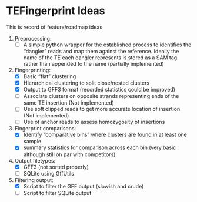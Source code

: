 # TEFingerprint Ideas

This is record of feature/roadmap ideas 

1. Preprocessing:
	- [ ] A simple python wrapper for the established process to identifies the “dangler” reads and  map them against the reference. Ideally the name of the TE each dangler represents is stored as a SAM tag rather than appended to the name (partially implemented)

2. Fingerprinting:
	- [x] Basic “flat” clustering
	- [x] Hierarchical clustering to split close/nested clusters
	- [x] Output to GFF3 format (recorded statistics could be improved)
	- [ ] Associate clusters on opposite strands representing ends of the same TE insertion (Not implemented)
	- [ ] Use soft clipped reads to get more accurate location of insertion (Not implemented)
	- [ ] Use of anchor reads to assess homozygosity of insertions

3. Fingerprint comparisons:
	- [x] Identify “comparative bins” where clusters are found in at least one sample
	- [x] summary statistics for comparison across each bin (very basic although still on par with competitors)
4. Output filetypes:
	- [x] GFF3 (not sorted properly)
	- [ ] SQLite using GffUtils
4. Filtering output:
	- [x] Script to filter the GFF output (slowish and crude)
	- [ ] Script to filter SQLite output
